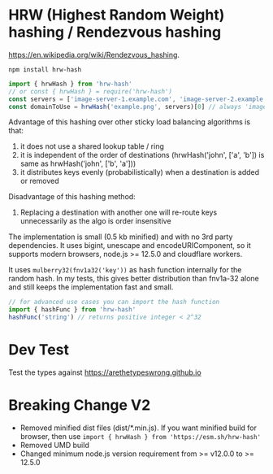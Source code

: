 # HRW (Highest Random Weight) hashing / Rendezvous hashing

https://en.wikipedia.org/wiki/Rendezvous_hashing.

```
npm install hrw-hash
```

```js
import { hrwHash } from 'hrw-hash'
// or const { hrwHash } = require('hrw-hash')
const servers = ['image-server-1.example.com', 'image-server-2.example.com']
const domainToUse = hrwHash('example.png', servers)[0] // always 'image-server-2.example.com'
```

Advantage of this hashing over other sticky load balancing algorithms is that:
1. it does not use a shared lookup table / ring
2. it is independent of the order of destinations (hrwHash('john', ['a', 'b']) is same as hrwHash('john', ['b', 'a']))
3. it distributes keys evenly (probabilistically) when a destination is added or removed

Disadvantage of this hashing method:
1. Replacing a destination with another one will re-route keys unnecessarily as the algo is order insensitive

The implementation is small (0.5 kb minified) and with no 3rd party dependencies. It uses bigint, unescape and encodeURIComponent, so it supports modern browsers, node.js >= 12.5.0 and cloudflare workers.

It uses `mulberry32(fnv1a32('key'))` as hash function internally for the random hash. In my tests, this gives better distribution than fnv1a-32 alone and still keeps the implementation fast and small.


```js
// for advanced use cases you can import the hash function
import { hashFunc } from 'hrw-hash'
hashFunc('string') // returns positive integer < 2^32
```

# Dev Test

Test the types against https://arethetypeswrong.github.io

# Breaking Change V2

- Removed minified dist files (dist/*.min.js). If you want minified build for browser, then use `import { hrwHash } from 'https://esm.sh/hrw-hash'`
- Removed UMD build
- Changed minimum node.js version requirement from >= v12.0.0 to >= 12.5.0
